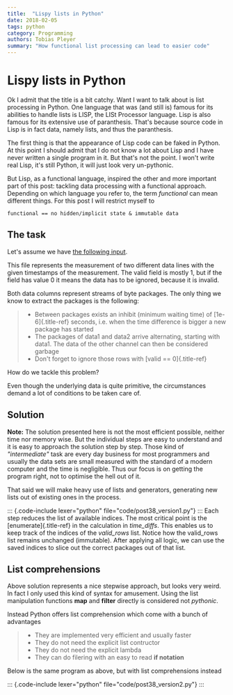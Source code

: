 ```yaml
---
title:  "Lispy lists in Python"
date: 2018-02-05
tags: python
category: Programming
authors: Tobias Pleyer
summary: "How functional list processing can lead to easier code"
---
```


Lispy lists in Python
=====================

Ok I admit that the title is a bit catchy. Want I want to talk about is
list processing in Python. One language that was (and still is) famous
for its abilities to handle lists is LISP, the LISt Processor language.
Lisp is also famous for its extensive use of paranthesis. That's because
source code in Lisp is in fact data, namely lists, and thus the
paranthesis.

The first thing is that the appearance of Lisp code can be faked in
Python. At this point I should admit that I do not know a lot about Lisp
and I have never written a single program in it. But that's not the
point. I won't write real Lisp, it's still Python, it will just look
very un-pythonic.

But Lisp, as a functional language, inspired the other and more
important part of this post: tackling data processing with a functional
approach. Depending on which language you refer to, the term
*functional* can mean different things. For this post I will restrict
myself to

``` {.sourceCode .python}
functional == no hidden/implicit state & immutable data
```

The task
--------

Let's assume we have [the following
input](../code/post38_example.csv).

This file represents the measurement of two different data lines with
the given timestamps of the measurement. The valid field is mostly 1,
but if the field has value 0 it means the data has to be ignored,
because it is invalid.

Both data columns represent streams of byte packages. The only thing we
know to extract the packages is the following:

> -   Between packages exists an inhibit (minimum waiting time) of
>     [1e-6]{.title-ref} seconds, i.e. when the time difference is
>     bigger a new package has started
> -   The packages of data1 and data2 arrive alternating, starting with
>     data1. The data of the other channel can then be considered
>     garbage
> -   Don't forget to ignore those rows with [valid == 0]{.title-ref}

How do we tackle this problem?

Even though the underlying data is quite primitive, the circumstances
demand a lot of conditions to be taken care of.

Solution
--------

**Note:** The solution presented here is not the most efficient
possible, neither time nor memory wise. But the individual steps are
easy to understand and it is easy to approach the solution step by step.
Those kind of *"intermediate"* task are every day business for most
programmers and usually the data sets are small measured with the
standard of a modern computer and the time is negligible. Thus our focus
is on getting the program right, not to optimise the hell out of it.

That said we will make heavy use of lists and generators, generating new
lists out of existing ones in the process.

::: {.code-include lexer="python" file="code/post38_version1.py"}
:::
Each step reduces the list of available indices. The most critical point
is the [enumerate]{.title-ref} in the calculation in *time\_diffs*. This
enables us to keep track of the indices of the *valid\_rows* list.
Notice how the valid\_rows list remains unchanged (immutable). After
applying all logic, we can use the saved indices to slice out the
correct packages out of that list.

List comprehensions
-------------------

Above solution represents a nice stepwise approach, but looks very
weird. In fact I only used this kind of syntax for amusement. Using the
list manipulation functions **map** and **filter** directly is
considered not *pythonic*.

Instead Python offers list comprehension which come with a bunch of
advantages

> -   They are implemented very efficient and usually faster
> -   They do not need the explicit list contructor
> -   They do not need the explicit lambda
> -   They can do filering with an easy to read **if notation**

Below is the same program as above, but with list comprehensions instead

::: {.code-include lexer="python" file="code/post38_version2.py"}
:::